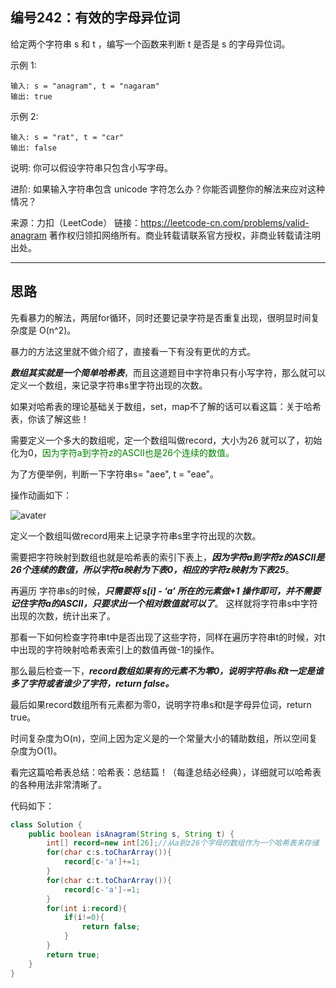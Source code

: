 ## 编号242：有效的字母异位词

给定两个字符串 s 和 t ，编写一个函数来判断 t 是否是 s 的字母异位词。

示例 1:
```
输入: s = "anagram", t = "nagaram"
输出: true
```
示例 2:
```
输入: s = "rat", t = "car"
输出: false
```
说明:
你可以假设字符串只包含小写字母。

进阶:
如果输入字符串包含 unicode 字符怎么办？你能否调整你的解法来应对这种情况？

来源：力扣（LeetCode）
链接：https://leetcode-cn.com/problems/valid-anagram
著作权归领扣网络所有。商业转载请联系官方授权，非商业转载请注明出处。

---
## 思路
先看暴力的解法，两层for循环，同时还要记录字符是否重复出现，很明显时间复杂度是 O(n^2)。

暴力的方法这里就不做介绍了，直接看一下有没有更优的方式。

***数组其实就是一个简单哈希表***，而且这道题目中字符串只有小写字符，那么就可以定义一个数组，来记录字符串s里字符出现的次数。

如果对哈希表的理论基础关于数组，set，map不了解的话可以看这篇：关于哈希表，你该了解这些！

需要定义一个多大的数组呢，定一个数组叫做record，大小为26 就可以了，初始化为0，<span style="color:green">因为字符a到字符z的ASCII也是26个连续的数值。</span>

为了方便举例，判断一下字符串s= "aee", t = "eae"。

操作动画如下：

![avater](https://camo.githubusercontent.com/5deaafe2bcad9a8ce089ac7fb82ce40d190b0f4249acaef4be7bf78516bc93aa/68747470733a2f2f747661312e73696e61696d672e636e2f6c617267652f30303865476d5a456c7931676f767879673833626e673330647330396f6232392e676966)

定义一个数组叫做record用来上记录字符串s里字符出现的次数。

需要把字符映射到数组也就是哈希表的索引下表上，***因为字符a到字符z的ASCII是26个连续的数值，所以字符a映射为下表0，相应的字符z映射为下表25***。

再遍历 字符串s的时候，***只需要将 s[i] - ‘a’ 所在的元素做+1 操作即可，并不需要记住字符a的ASCII，只要求出一个相对数值就可以了***。 这样就将字符串s中字符出现的次数，统计出来了。

那看一下如何检查字符串t中是否出现了这些字符，同样在遍历字符串t的时候，对t中出现的字符映射哈希表索引上的数值再做-1的操作。

那么最后检查一下，***record数组如果有的元素不为零0，说明字符串s和t一定是谁多了字符或者谁少了字符，return false。***

最后如果record数组所有元素都为零0，说明字符串s和t是字母异位词，return true。

时间复杂度为O(n)，空间上因为定义是的一个常量大小的辅助数组，所以空间复杂度为O(1)。

看完这篇哈希表总结：哈希表：总结篇！（每逢总结必经典），详细就可以哈希表的各种用法非常清晰了。

代码如下：
```java
class Solution {
    public boolean isAnagram(String s, String t) {
        int[] record=new int[26];//从a到z26个字母的数组作为一个哈希表来存储
        for(char c:s.toCharArray()){
            record[c-'a']+=1;
        }
        for(char c:t.toCharArray()){
            record[c-'a']-=1;
        }
        for(int i:record){
            if(i!=0){
                return false;
            }
        }
        return true;
    }
}
```